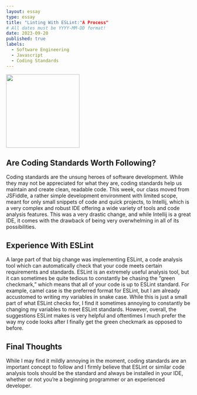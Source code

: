 ```yaml
---
layout: essay
type: essay
title: "Linting With ESLint:"A Process"
# All dates must be YYYY-MM-DD format!
date: 2023-09-20
published: true
labels:
  - Software Engineering
  - Javascript
  - Coding Standards
---
```


<img width="200px" class="rounded float-start pe-4" src="../img/java.png">

## Are Coding Standards Worth Following?

Coding standards are the unsung heroes of software development. While they may not be appreciated for what they are, coding standards help us maintain and create clean, readable code. This week, our class moved from JSFiddle, a rather simple development environment with limited scope, meant for only small snippets of code and quick projects, to Intellij, which is a very complex and robust IDE offering a wide variety of tools and code analysis features. This was a very drastic change, and while Intellij is a great IDE, it comes with the drawback of being very overwhelming in all of its possibilities. 

## Experience With ESLint

A large part of that big change was implementing ESLint, a code analysis tool which can automatically check that your code meets certain requirements and standards. ESLint is an extremely useful analysis tool, but it can sometimes be quite tedious to constantly be chasing the “green checkmark,” which means that all of your code is up to ESLint standard. For example, camel case is the preferred format for ESLint, but I am already accustomed to writing my variables in snake case. While this is just a small part of what ESLint checks for, I find it sometimes annoying to constantly be changing my variables to meet ESLint standards. However, overall, the suggestions ESLint makes is very helpful and oftentimes I much prefer the way my code looks after I finally get the green checkmark as opposed to before. 

## Final Thoughts

While I may find it mildly annoying in the moment, coding standards are an important concept to follow and I firmly believe that ESLint or similar code analysis tools should be the standard and always be installed in your IDE, whether or not you’re a beginning programmer or an experienced developer.
